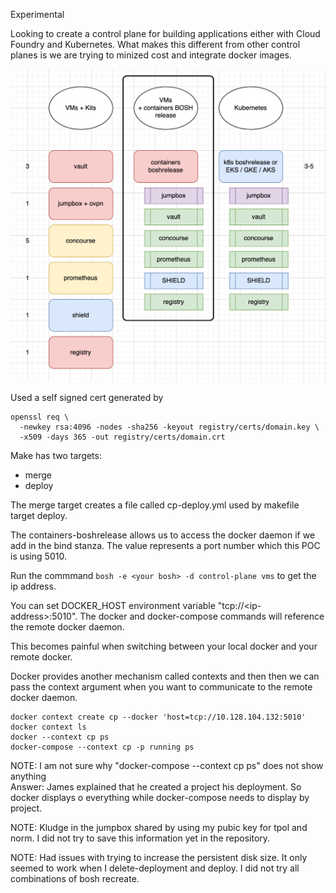 Experimental

Looking to create a control plane for building applications either with Cloud Foundry and Kubernetes. What makes this different from other control planes is
we are trying to minized cost and integrate docker images.

![Model](docs/images/control-plane_2021-04-02_at_1.32.22_pm.png)

Used a self signed cert generated by

```
openssl req \
  -newkey rsa:4096 -nodes -sha256 -keyout registry/certs/domain.key \
  -x509 -days 365 -out registry/certs/domain.crt
```
Make has two targets:
* merge 
* deploy

The merge target creates a file called cp-deploy.yml used by makefile target deploy.

The containers-boshrelease allows us to access the docker daemon if we add in the bind
stanza. The value represents a port number which this POC is using 5010.  

Run the commmand `bosh -e <your bosh> -d control-plane vms` to get the ip address.

You can set DOCKER_HOST environment variable "tcp://\<ip-address>:5010".  The docker and docker-compose commands will reference the remote docker daemon.

This becomes painful when switching between your local docker and your remote docker.

Docker provides another mechanism called contexts and then then we can pass the context
argument when you want to communicate to the remote docker daemon.

```
docker context create cp --docker 'host=tcp://10.128.104.132:5010'
docker context ls
docker --context cp ps
docker-compose --context cp -p running ps
```

NOTE: I am not sure why "docker-compose --context cp ps" does not show anything  
Answer: James explained that he created a project his deployment.  So docker displays o
everything while docker-compose needs to display by project.

NOTE: Kludge in the jumpbox shared by using my pubic key for tpol and norm.  I did not
try to save this information yet in the repository.

NOTE: Had issues with trying to increase the persistent disk size. It only seemed to work
when I delete-deployment and deploy.   I did not try all combinations of bosh recreate.


